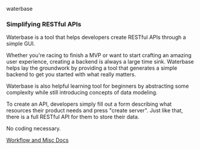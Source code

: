 waterbase

### Simplifying RESTful APIs

Waterbase is a tool that helps developers create RESTful APIs through a simple GUI.

Whether you're racing to finish a MVP or want to start crafting an amazing user experience, creating a backend is always a large time sink. Waterbase helps lay the groundwork by providing a tool that generates a simple backend to get you started with what really matters.

Waterbase is also helpful learning tool for beginners by abstracting some complexity while still introducing concepts of data modeling.

To create an API, developers simply fill out a form describing what resources their product needs and press "create server". Just like that, there is a full RESTful API for them to store their data.

No coding necessary.


[Workflow and Misc Docs](https://github.com/waterbase/documents/wiki)

